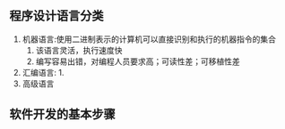 ## 程序设计语言分类
1. 机器语言:使用二进制表示的计算机可以直接识别和执行的机器指令的集合
   1. 该语言灵活，执行速度快
   2. 编写容易出错，对编程人员要求高；可读性差；可移植性差
2. 汇编语言:
   1. 
3. 高级语言


## 软件开发的基本步骤
